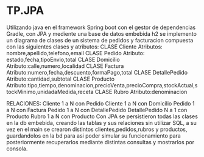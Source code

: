 # TP.JPA
Utilizando java en el framework Spring boot con el gestor de dependencias Gradle, con JPA y mediente una base de datos embebida h2 se implemento un diagrama de clases de un sistema de pedidos y facturacion compuesta con las siguientes clases y atributos:
CLASE Cliente
Atributos: nombre,apellido,telefono,email
CLASE Pedido
Atributo: estado,fecha,tipoEnvio,total
CLASE Domicilio
Atributo:calle,numero,localidad
CLASE Factura
Atributo:numero,fecha,descuento,formaPago,total
CLASE DetallePedido
Atributo:cantidad,subtotal
CLASE Producto
Atributo:tipo,tiempo,denominacion,precioVenta,precioCompra,stockActual,stockMinimo,unidadaMedida,receta
CLASE Rubro
Atributo:denominacion

RELACIONES: Cliente 1 a N con Pedido
            Cliente 1 a N con Domicilio
            Pedido 1 a N con Factura
            Pedido 1 a N con DetallePedido
            DetallePedido N a 1 con Producto
            Rubro 1 a N con Producto
Con JPA se persistieron todas las clases en la db embebida, creando las tablas y sus relaciones sin utilizar SQL, a su vez en el main se crearon distintos clientes,pedidos,rubros y productos, guardandolos en la bd para asi poder simular su funcionamiento para posteriormente recuperarlos mediante distintas consultas y mostrarlos por consola.
